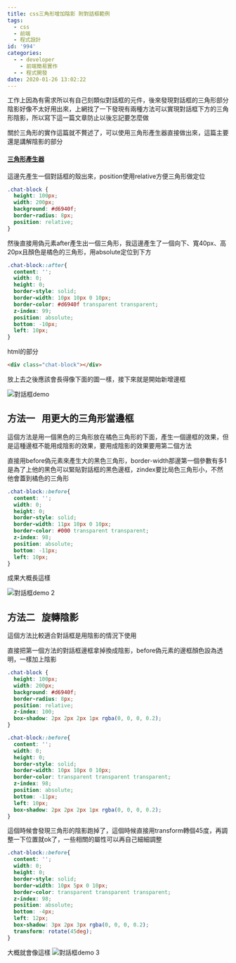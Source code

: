 ```yaml
---
title: css三角形增加陰影 附對話框範例
tags:
  - css
  - 前端
  - 程式設計
id: '994'
categories:
  - - developer
    - 前端簡易實作
  - - 程式開發
date: 2020-01-26 13:02:22
---
```


工作上因為有需求所以有自己刻類似對話框的元件，後來發現對話框的三角形部分陰影好像不太好用出來，上網找了一下發現有兩種方法可以實現對話框下方的三角形陰影，所以寫下這一篇文章防止以後忘記要怎麼做

關於三角形的實作這篇就不贅述了，可以使用三角形產生器直接做出來，這篇主要還是講解陰影的部分

#### [三角形產生器](http://apps.eky.hk/css-triangle-generator/zh-hant)

這邊先產生一個對話框的殼出來，position使用relative方便三角形做定位

```css
.chat-block {
  height: 100px;
  width: 200px;
  background: #d6940f;
  border-radius: 8px;
  position: relative;
}
```

然後直接用偽元素after產生出一個三角形，我這邊產生了一個向下、寬40px、高20px且顏色是橘色的三角形，用absolute定位到下方

```css
.chat-block::after{
  content: '';
  width: 0;
  height: 0;
  border-style: solid;
  border-width: 10px 10px 0 10px;
  border-color: #d6940f transparent transparent;
  z-index: 99;
  position: absolute;
  bottom: -10px;
  left: 10px;
}
```

html的部分

```html
<div class="chat-block"></div>
```

放上去之後應該會長得像下面的圖一樣，接下來就是開始新增邊框

![對話框demo](https://blog.devcker.com/wp-content/uploads/2020/01/firefox_OLfG9aYq7W-300x159.png)

## 方法一   用更大的三角形當邊框

這個方法是用一個黑色的三角形放在橘色三角形的下面，產生一個邊框的效果，但是這種邊框不能用成陰影的效果，要用成陰影的效果要用第二個方法

直接用before偽元素來產生大的黑色三角形，border-width那邊第一個參數有多1是為了上他的黑色可以緊貼對話框的黑色邊框，zindex要比局色三角形小，不然他會蓋到橘色的三角形

```css
.chat-block::before{
  content: '';
  width: 0;
  height: 0;
  border-style: solid;
  border-width: 11px 10px 0 10px;
  border-color: #000 transparent transparent;
  z-index: 98;
  position: absolute;
  bottom: -11px;
  left: 10px;
}
```

成果大概長這樣

![對話框demo 2](https://blog.devcker.com/wp-content/uploads/2020/01/firefox_of7WTh3JN4-300x167.png)

## 方法二   旋轉陰影

這個方法比較適合對話框是用陰影的情況下使用

直接把第一個方法的對話框邊框拿掉換成陰影，before偽元素的邊框顏色設為透明，一樣加上陰影

```css
.chat-block {
  height: 100px;
  width: 200px;
  background: #d6940f;
  border-radius: 8px;
  position: relative;
  z-index: 100;
  box-shadow: 2px 2px 2px 1px rgba(0, 0, 0, 0.2);
}

.chat-block::before{
  content: '';
  width: 0;
  height: 0;
  border-style: solid;
  border-width: 10px 10px 0 10px;
  border-color: transparent transparent transparent;
  z-index: 98;
  position: absolute;
  bottom: -11px;
  left: 10px;
  box-shadow: 2px 2px 2px 1px rgba(0, 0, 0, 0.2);
}
```

這個時候會發現三角形的陰影跑掉了，這個時候直接用transform轉個45度，再調整一下位置就ok了，一些相關的屬性可以再自己細細調整

```css
.chat-block::before{
  content: '';
  width: 0;
  height: 0;
  border-style: solid;
  border-width: 10px 5px 0 10px;
  border-color: transparent transparent transparent;
  z-index: 98;
  position: absolute;
  bottom: -4px;
  left: 12px;
  box-shadow: 3px 2px 3px rgba(0, 0, 0, 0.2);
  transform: rotate(45deg);
}
```

大概就會像這樣 ![對話框demo 3](https://blog.devcker.com/wp-content/uploads/2020/01/firefox_qxVRLAx2mf-300x173.png)